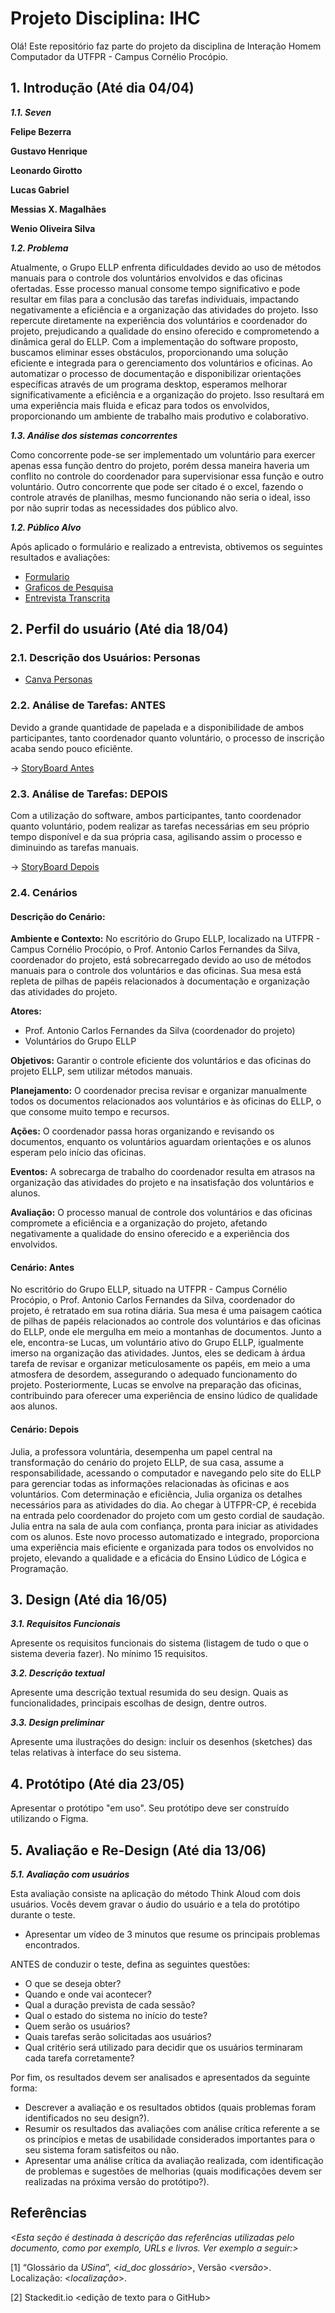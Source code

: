 
# Projeto Disciplina: IHC


Olá! Este repositório faz parte do projeto da disciplina de Interação Homem Computador da UTFPR - Campus Cornélio Procópio. 

## 1. Introdução (Até dia 04/04)

***1.1.  Seven***

**Felipe Bezerra**

**Gustavo Henrique**

**Leonardo Girotto**

**Lucas Gabriel**

**Messias X. Magalhães**

**Wenio Oliveira Silva** 

***1.2.  Problema***

Atualmente, o Grupo ELLP enfrenta dificuldades devido ao uso de métodos manuais para o controle dos voluntários envolvidos e das oficinas ofertadas. Esse processo manual consome tempo significativo e pode resultar em filas para a conclusão das tarefas individuais, impactando negativamente a eficiência e a organização das atividades do projeto. Isso repercute diretamente na experiência dos voluntários e coordenador do projeto, prejudicando a qualidade do ensino oferecido e comprometendo a dinâmica geral do ELLP.
Com a implementação do software proposto, buscamos eliminar esses obstáculos, proporcionando uma solução eficiente e integrada para o gerenciamento dos voluntários e oficinas. Ao automatizar o processo de documentação e disponibilizar orientações específicas através de um programa desktop, esperamos melhorar significativamente a eficiência e a organização do projeto. Isso resultará em uma experiência mais fluida e eficaz para todos os envolvidos, proporcionando um ambiente de trabalho mais produtivo e colaborativo.


***1.3.  Análise dos sistemas concorrentes***

Como concorrente pode-se ser implementado um voluntário para exercer apenas essa função dentro do projeto, porém dessa maneira haveria um conflito no controle do coordenador para supervisionar essa função e outro voluntário.
Outro concorrente que pode ser citado é o excel, fazendo o controle através de planilhas, mesmo funcionando não seria o ideal, isso por não suprir todas as necessidades dos público alvo.

***1.2.  Público Alvo***

Após aplicado o formulário e realizado a entrevista, obtivemos os seguintes resultados e avaliações:

- [Formulario](https://docs.google.com/forms/d/e/1FAIpQLScExnCS4WenUT4uYPOtUoMP9fodJMs4NRS2oCz9RrmibJ14Pg/viewform?usp=sf_link)
- [Graficos de Pesquisa](https://github.com/leonardofgirotto/Seven/blob/main/GRAFICOS%20DA%20PESQUISA.pdf)
- [Entrevista Transcrita](https://docs.google.com/document/d/1-11R3eVuyAWT4ujsGSH8uhgkwWXZKmoNSDNPkPdqZ2A/edit?usp=sharing)

## 2. Perfil do usuário (Até dia 18/04)

### 2.1. Descrição dos Usuários: Personas

- [Canva Personas](https://drive.google.com/drive/folders/1vaEoyT-PEI2fVdPiR_zEJskEAyUVh_hP?usp=drive_link)




### 2.2. Análise de Tarefas: ANTES

Devido a grande quantidade de papelada e a disponibilidade de ambos participantes, tanto coordenador quanto voluntário, o processo de inscrição acaba sendo pouco eficiênte.

→ [StoryBoard Antes](https://github.com/leonardofgirotto/Seven/blob/main/antes.pdf)

### 2.3. Análise de Tarefas: DEPOIS

Com a utilização do software, ambos participantes, tanto coordenador quanto voluntário, podem realizar as tarefas necessárias em seu próprio tempo disponível e da sua própria casa, agilisando assim o processo e diminuindo as tarefas manuais.

→ [StoryBoard Depois](https://github.com/leonardofgirotto/Seven/blob/main/depois.pdf)

### 2.4. Cenários

#### Descrição do Cenário:

**Ambiente e Contexto:**
No escritório do Grupo ELLP, localizado na UTFPR - Campus Cornélio Procópio, o Prof. Antonio Carlos Fernandes da Silva, coordenador do projeto, está sobrecarregado devido ao uso de métodos manuais para o controle dos voluntários e das oficinas. Sua mesa está repleta de pilhas de papéis relacionados à documentação e organização das atividades do projeto.

**Atores:**
- Prof. Antonio Carlos Fernandes da Silva (coordenador do projeto)
- Voluntários do Grupo ELLP

**Objetivos:**
Garantir o controle eficiente dos voluntários e das oficinas do projeto ELLP, sem utilizar métodos manuais.

**Planejamento:**
O coordenador precisa revisar e organizar manualmente todos os documentos relacionados aos voluntários e às oficinas do ELLP, o que consome muito tempo e recursos.

**Ações:**
O coordenador passa horas organizando e revisando os documentos, enquanto os voluntários aguardam orientações e os alunos esperam pelo início das oficinas.

**Eventos:**
A sobrecarga de trabalho do coordenador resulta em atrasos na organização das atividades do projeto e na insatisfação dos voluntários e alunos.

**Avaliação:**
O processo manual de controle dos voluntários e das oficinas compromete a eficiência e a organização do projeto, afetando negativamente a qualidade do ensino oferecido e a experiência dos envolvidos.

#### Cenário: Antes

No escritório do Grupo ELLP, situado na UTFPR - Campus Cornélio Procópio, o Prof. Antonio Carlos Fernandes da Silva, coordenador do projeto, é retratado em sua rotina diária. Sua mesa é uma paisagem caótica de pilhas de papéis relacionados ao controle dos voluntários e das oficinas do ELLP, onde ele mergulha em meio a montanhas de documentos.
Junto a ele, encontra-se Lucas, um voluntário ativo do Grupo ELLP, igualmente imerso na organização das atividades. Juntos, eles se dedicam à árdua tarefa de revisar e organizar meticulosamente os papéis, em meio a uma atmosfera de desordem, assegurando o adequado funcionamento do projeto. 
Posteriormente, Lucas se envolve na preparação das oficinas, contribuindo para oferecer uma experiência de ensino lúdico de qualidade aos alunos.

#### Cenário: Depois

Julia, a professora voluntária, desempenha um papel central na transformação do cenário do projeto ELLP, de sua casa, assume a responsabilidade, acessando o computador e navegando pelo site do ELLP para gerenciar todas as informações relacionadas às oficinas e aos voluntários. 
Com determinação e eficiência, Julia organiza os detalhes necessários para as atividades do dia. Ao chegar à UTFPR-CP, é recebida na entrada pelo coordenador do projeto com um gesto cordial de saudação. 
Julia entra na sala de aula com confiança, pronta para iniciar as atividades com os alunos. Este novo processo automatizado e integrado, proporciona uma experiência mais eficiente e organizada para todos os envolvidos no projeto, elevando a qualidade e a eficácia do Ensino Lúdico de Lógica e Programação.

## 3. Design (Até dia 16/05)

***3.1. Requisitos Funcionais***

Apresente os requisitos funcionais do sistema (listagem de tudo o que o sistema deveria fazer).  No mínimo 15 requisitos. 
    
***3.2. Descrição textual***    

Apresente uma descrição textual resumida do seu design.  Quais as funcionalidades, principais escolhas de design, dentre outros. 

***3.3. Design preliminar***      

Apresente uma ilustrações do design: incluir os desenhos (sketches) das telas relativas à interface do seu sistema. 

## 4. Protótipo (Até dia 23/05)

Apresentar o protótipo "em uso". Seu protótipo deve ser construído utilizando o Figma. 

## 5. Avaliação e Re-Design (Até dia 13/06)

***5.1. Avaliação com usuários*** 

Esta avaliação consiste na aplicação do método Think  Aloud com dois usuários. Vocês devem gravar o áudio do usuário e a tela do protótipo durante o teste.

-   Apresentar um vídeo de 3 minutos que resume os principais problemas encontrados.    

ANTES de conduzir o teste, defina as seguintes questões:

-   O que se deseja obter?    
-   Quando e onde vai acontecer?    
-   Qual a duração prevista de cada sessão?    
-   Qual o estado do sistema no início do teste?    
-   Quem serão os usuários?    
-   Quais tarefas serão solicitadas aos usuários?    
-   Qual critério será utilizado para decidir que os usuários terminaram cada tarefa corretamente?    

Por fim, os resultados devem ser analisados e apresentados da seguinte forma:

-   Descrever  a avaliação e os resultados obtidos (quais problemas foram identificados no seu design?).    
-   Resumir os resultados das avaliações com análise crítica referente a se os princípios e metas de usabilidade considerados importantes para o seu sistema foram satisfeitos ou não.
- Apresentar uma análise crítica da avaliação realizada, com identificação de problemas e sugestões de melhorias (quais modificações devem ser realizadas na próxima versão do protótipo?).

## Referências

*<Esta seção é destinada à descrição das referências utilizadas pelo documento, como por exemplo, URLs e livros. Ver exemplo a seguir:>*

[1] “Glossário da _USina_”, <_id_doc glossário_>, Versão <_versão_>. Localização: <_localização_>.

[2] Stackedit.io <edição de texto para o GitHub>
